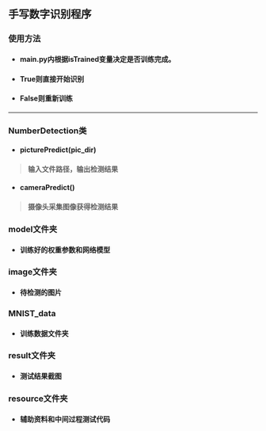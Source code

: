 ## 手写数字识别程序
### 使用方法
- #### main.py内根据isTrained变量决定是否训练完成。
- #### True则直接开始识别
- #### False则重新训练

------

### NumberDetection类
- #### picturePredict(pic_dir)
> #### 输入文件路径，输出检测结果

- #### cameraPredict()
> #### 摄像头采集图像获得检测结果

### model文件夹
- #### 训练好的权重参数和网络模型

### image文件夹
- #### 待检测的图片

### MNIST_data
- #### 训练数据文件夹

### result文件夹
- #### 测试结果截图

### resource文件夹
- #### 辅助资料和中间过程测试代码
